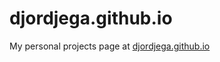 # djordjega.github.io
My personal projects page at
[djordjega.github.io](https://djordjega.github.io "Djordje's Projects")
